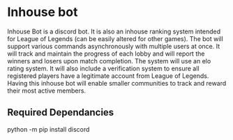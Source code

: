 # Inhouse bot

Inhouse Bot is a discord bot. It is also an inhouse ranking system intended for League of Legends (can be easily altered for other games). The bot will support various commands asynchronously with multiple users at once. It will track and maintain the progress of each lobby and will report the winners and losers upon match completion. The system will use an elo rating system. It will also include a verification system to ensure all registered players have a legitimate account from League of Legends. Having this inhouse bot will enable smaller communities to track and reward their most active members.

## Required Dependancies

python -m pip install discord
